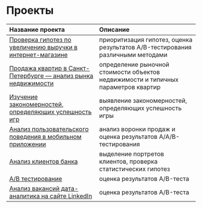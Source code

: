 # Проекты


| Название проекта                                                                                                                                                                                                                                                                                                  | Описание                                                                                                      |
|:------------------------------------------------------------------------------------------------------------------------------------------------------------------------------------------------------------------------------------------------------------------------------------------------------------------|:--------------------------------------------------------------------------------------------------------------|
| [Проверка гипотез по увеличению выручки в интернет-магазине](https://github.com/DariaKazantsevaa/projects/tree/main/%D0%9F%D1%80%D0%B8%D0%BE%D1%80%D0%B8%D1%82%D0%B8%D0%B7%D0%B0%D1%86%D0%B8%D1%8F%20%D0%B3%D0%B8%D0%BF%D0%BE%D1%82%D0%B5%D0%B7_%D0%90%D0%92%20%D1%82%D0%B5%D1%81%D1%82%D1%8B "Заголовок ссылки") | приоритизация гипотез, оценка результатов A/B-тестирования различными методами                                |
| [Продажа квартир в Санкт-Петербурге — анализ рынка недвижимости](https://github.com/DariaKazantsevaa/projects/tree/main/%D0%98%D1%81%D1%81%D0%BB%D0%B5%D0%B4%D0%BE%D0%B2%D0%B0%D1%82%D0%B5%D0%BB%D1%8C%D1%81%D0%BA%D0%B8%D0%B9%20%D0%B0%D0%BD%D0%B0%D0%BB%D0%B8%D0%B7%20%D0%B4%D0%B0%D0%BD%D0%BD%D1%8B%D1%85)                                                                                                                                                                                                                                                | определение рыночной стоимости объектов недвижимости и типичных параметров квартир                            |
| [Изучение закономерностей, определяющих успешность игр](https://github.com/DariaKazantsevaa/projects/tree/main/%D0%98%D0%B7%D1%83%D1%87%D0%B5%D0%BD%D0%B8%D0%B5%20%D0%B7%D0%B0%D0%BA%D0%BE%D0%BD%D0%BE%D0%BC%D0%B5%D1%80%D0%BD%D0%BE%D1%81%D1%82%D0%B5%D0%B9%2C%20%D0%BE%D0%BF%D1%80%D0%B5%D0%B4%D0%B5%D0%BB%D1%8F%D1%8E%D1%89%D0%B8%D1%85%20%D1%83%D1%81%D0%BF%D0%B5%D1%88%D0%BD%D0%BE%D1%81%D1%82%D1%8C%20%D0%B8%D0%B3%D1%80)                                                                                                                                                                                                                                                         | выявление закономерностей, определяющих успешность игры                                                       |
| [Анализ пользовательского поведения в мобильном приложении](https://github.com/DariaKazantsevaa/projects/tree/main/%D0%90%D0%BD%D0%B0%D0%BB%D0%B8%D0%B7%20%D0%BF%D0%BE%D0%BB%D1%8C%D0%B7%D0%BE%D0%B2%D0%B0%D1%82%D0%B5%D0%BB%D1%8C%D1%81%D0%BA%D0%BE%D0%B3%D0%BE%20%D0%BF%D0%BE%D0%B2%D0%B5%D0%B4%D0%B5%D0%BD%D0%B8%D1%8F%20%D0%B2%20%D0%BC%D0%BE%D0%B1%D0%B8%D0%BB%D1%8C%D0%BD%D0%BE%D0%BC%20%D0%BF%D1%80%D0%B8%D0%BB%D0%BE%D0%B6%D0%B5%D0%BD%D0%B8%D0%B8)                                                                                                                                                                                                                                                     | анализ воронки продаж и оценка результатов A/A/B-тестирования                                                 |
| [Анализ клиентов банка](https://github.com/DariaKazantsevaa/projects/tree/main/%D0%92%D1%8B%D0%BF%D1%83%D1%81%D0%BA%D0%BD%D0%BE%D0%B9%20%D0%BF%D1%80%D0%BE%D0%B5%D0%BA%D1%82_%D0%B1%D0%B0%D0%BD%D0%BA%D0%B8)                                                                                                                                                                                                                                                                                         | выделение портретов клиентов, проверка статистических гипотез                                                 |
| [А/В тестирование](https://github.com/DariaKazantsevaa/projects/tree/main/%D0%92%D1%8B%D0%BF%D1%83%D1%81%D0%BA%D0%BD%D0%BE%D0%B9%20%D0%BF%D1%80%D0%BE%D0%B5%D0%BA%D1%82_%D0%90%D0%92%20%D1%82%D0%B5%D1%81%D1%82%D1%8B)                                                                                                                                                                                                                                                                                              |  оценка результатов A/B-теста                                                                                 |
| [Анализ вакансий дата-аналитика на сайте LinkedIn](https://github.com/DariaKazantsevaa/projects/tree/main/%D0%92%D1%8B%D0%BF%D1%83%D1%81%D0%BA%D0%BD%D0%BE%D0%B9%20%D0%BF%D1%80%D0%BE%D0%B5%D0%BA%D1%82_%D0%90%D0%92%20%D1%82%D0%B5%D1%81%D1%82%D1%8B)                                                                                                                                                                                                                                                                                              |  оценка результатов A/B-теста                                                                                 |
